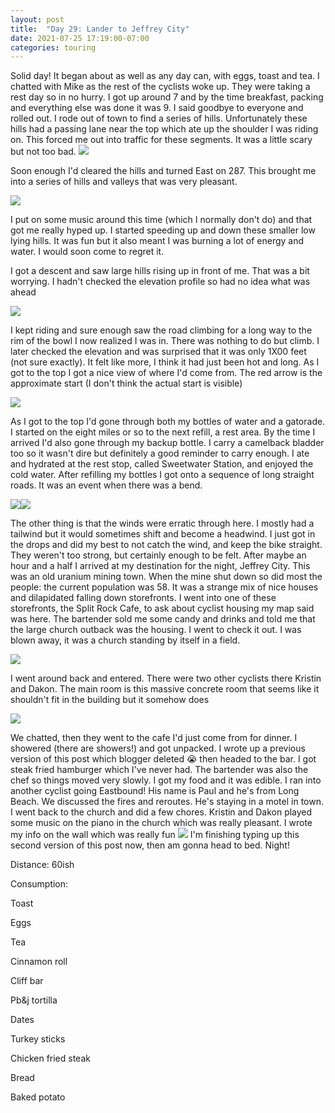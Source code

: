 ```yaml
---
layout: post
title:  "Day 29: Lander to Jeffrey City"
date: 2021-07-25 17:19:00-07:00
categories: touring
---
```

Solid day! It began about as well as any day can, with eggs, toast and tea. I chatted with Mike as the rest of the cyclists woke up. They were taking a rest day so in no hurry. I got up around 7 and by the time breakfast, packing and everything else was done it was 9. I said goodbye to everyone and rolled out. I rode out of town to find a series of hills. Unfortunately these hills had a passing lane near the top which ate up the shoulder I was riding on. This forced me out into traffic for these segments. It was a little scary but not too bad. ![](https://lh3.googleusercontent.com/KmVOViLh_TfFiWejBZ15NCsDVY4PWFKxZlEwPIUpITrGZBG8z2TPV7WTxUCvxMe2NnDEtr6tAKf1L6ZqEbsGQizzdpSVxSE3d5_EFUznNaJ5C6FlNYuIg1nO2VIno0MlhUhO5i-4)

Soon enough I'd cleared the hills and turned East on 287. This brought me into a series of hills and valleys that was very pleasant.   


![](https://lh6.googleusercontent.com/lr02S_Q_m32v7vSeCxiUSK0ErG1tRQ0FCXI4hVRGRvDba0nmPfFuDLDS46G2SBvNPWX3eDsuiLQ5CQ8bwekq0FfCk3_1HW1X6h7yURBrrFPav2y1MsH0tMH6xX8pzPFGoZt8GbcN)

I put on some music around this time (which I normally don't do) and that got me really hyped up. I started speeding up and down these smaller low lying hills. It was fun but it also meant I was burning a lot of energy and water. I would soon come to regret it.

  


  


I got a descent and saw large hills rising up in front of me. That was a bit worrying. I hadn't checked the elevation profile so had no idea what was ahead

  
![](https://lh5.googleusercontent.com/0xx9lpBhkPs6JPDn4j9g6JtJEpG80pCY4NTBPpQ9y_fYZoN2UDQ_QPJ7_m2NdD7MPaVnyXk_ACYKx4HmAVwUWZV92Yesx2ZpPWr3h16sb3mS0x4TTcQ5w_AicTDGH_3xZDmwUR2q)

I kept riding and sure enough saw the road climbing for a long way to the rim of the bowl I now realized I was in. There was nothing to do but climb. I later checked the elevation and was surprised that it was only 1X00 feet (not sure exactly). It felt like more, I think it had just been hot and long. As I got to the top I got a nice view of where I'd come from. The red arrow is the approximate start (I don't think the actual start is visible)  


![](https://lh4.googleusercontent.com/wqfjnRUqpwBUknBKSLYs9pM6VGq5MnbZXEc0LzgjU2z-npUohxswzsmwLn-5n-D30fxk_kTwtOHo2myDCu7YtziGnUGf8xRxtaS2clA0k61FLk0idRt1CIH_mETjXDMY3aWk1ADV)

As I got to the top I'd gone through both my bottles of water and a gatorade. I started on the eight miles or so to the next refill, a rest area. By the time I arrived I'd also gone through my backup bottle. I carry a camelback bladder too so it wasn't dire but definitely a good reminder to carry enough. I ate and hydrated at the rest stop, called Sweetwater Station, and enjoyed the cold water. After refilling my bottles I got onto a sequence of long straight roads. It was an event when there was a bend.   


![](https://lh5.googleusercontent.com/kM8XLp9yWZCXz4OCfJW5mfmDN2qVyiY0Q0K6CeLKW9mPEOzNcy_Y7bDn5SQHyuDZ4ebsNju8fhVlW_-k1kf7vewkVAclwBt8ZI-MCh9G-StwUv4GOvGOsQ2PUCpaDqyiIczBrTVW)![](https://lh4.googleusercontent.com/3wV0J8ZheBoPqgcliFFyJdgw2DkoVdtr-ec_m9RZmqSSErJmRW1t5YzrCypuHf13rODI7A7Eryt5L9OqPzAC4_tu68vPEGsW1S9ZKUjbfgXf1Fcp6A_5PX6MheMD9DOIWP_RgGJR)

The other thing is that the winds were erratic through here. I mostly had a tailwind but it would sometimes shift and become a headwind. I just got in the drops and did my best to not catch the wind, and keep the bike straight. They weren't too strong, but certainly enough to be felt. After maybe an hour and a half I arrived at my destination for the night, Jeffrey City. This was an old uranium mining town. When the mine shut down so did most the people: the current population was 58. It was a strange mix of nice houses and dilapidated falling down storefronts. I went into one of these storefronts, the Split Rock Cafe, to ask about cyclist housing my map said was here. The bartender sold me some candy and drinks and told me that the large church outback was the housing. I went to check it out. I was blown away, it was a church standing by itself in a field.  


![](https://lh5.googleusercontent.com/B_fDLQ3o7Wfr9DzWIIThOW3RjzWyhB1RbLJcjdlUbYGhoge0pg9ZQ37b4Ux_hPSPmVk4U2X0VAafLhQOOkD7eLJ2J02-FyA-jUqusz2oKRP2nK-7qZ8XybM8fxLJLbzWAAOrPBDK)

I went around back and entered. There were two other cyclists there Kristin and Dakon. The main room is this massive concrete room that seems like it shouldn't fit in the building but it somehow does  


![](https://lh3.googleusercontent.com/WlArAk-Jo44LVZzdKog8qPG32PZ9POGVsG7f-GasWk-c9V22uSpWAsnqQeMFHxtt3Fwwp7QKTEpX7CylsKcR_afMNSQIU3PONahlGBtBB5GY7rHrWN_VJzh8FDa4s0QcukEpz2mO)

We chatted, then they went to the cafe I'd just come from for dinner. I showered (there are showers!) and got unpacked. I wrote up a previous version of this post which blogger deleted 😭 then headed to the bar. I got steak fried hamburger which I've never had. The bartender was also the chef so things moved very slowly. I got my food and it was edible. I ran into another cyclist going Eastbound! His name is Paul and he's from Long Beach. We discussed the fires and reroutes. He's staying in a motel in town. I went back to the church and did a few chores. Kristin and Dakon played some music on the piano in the church which was really pleasant. I wrote my info on the wall which was really fun
[![](https://lh3.googleusercontent.com/-ncSXSbnzDB0/YP9h6llKCUI/AAAAAAAAVVw/18i6JXdMJ0oB_SIuTrDgz3ciDlhN7-nkwCLcBGAsYHQ/s1600/1627349472902751-0.png)](https://lh3.googleusercontent.com/-ncSXSbnzDB0/YP9h6llKCUI/AAAAAAAAVVw/18i6JXdMJ0oB_SIuTrDgz3ciDlhN7-nkwCLcBGAsYHQ/s1600/1627349472902751-0.png)
I'm finishing typing up this second version of this post now, then am gonna head to bed. Night!

  


Distance: 60ish

Consumption:

Toast

Eggs

Tea

Cinnamon roll

Cliff bar

Pb&j tortilla

Dates

Turkey sticks

Chicken fried steak

Bread

Baked potato


